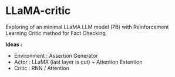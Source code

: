 # LLaMA-critic
Exploring of an minimal LLaMA LLM model (7B) with Reinforcement Learning Critic method for Fact Checking

**Ideas :** 
  - Environment : Assertion Generator
  - Actor : LLaMA (last layer is cut) + Attention Extention
  - Critic : RNN / Attention
